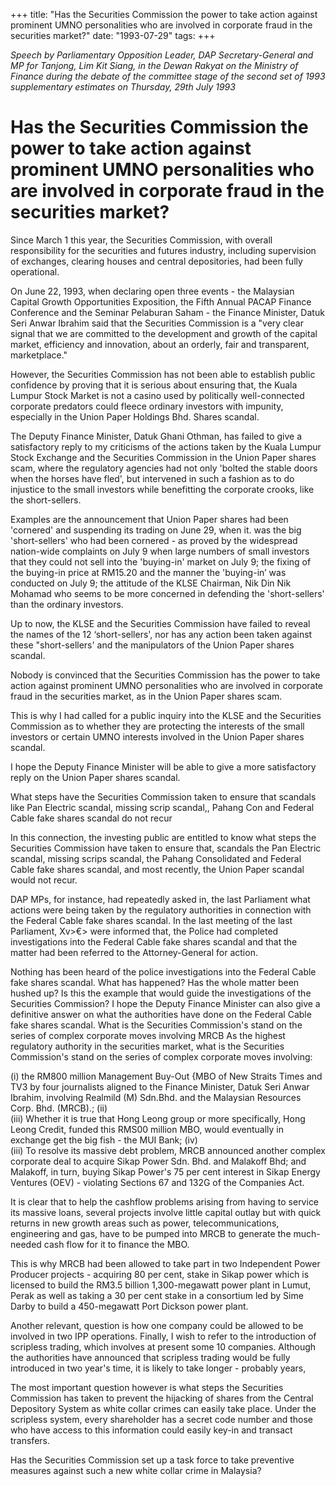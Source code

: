 +++ 
title: "Has the Securities Commission the power to take action against prominent UMNO personalities who are involved in corporate fraud in the securities market?"
date: "1993-07-29"
tags:
+++

_Speech by Parliamentary Opposition Leader, DAP Secretary-General and MP for Tanjong, Lim Kit Siang, in the Dewan Rakyat on the Ministry of Finance during the debate of the committee stage of the second set of 1993 supplementary estimates on Thursday, 29th July 1993_

# Has the Securities Commission the power to take action against prominent UMNO personalities who are involved in corporate fraud in the securities market?

Since March 1 this year, the Securities Commission, with overall responsibility for the securities and futures industry, including supervision of exchanges, clearing houses and central depositories, had been fully operational.</u>

On June 22, 1993, when declaring open three events - the Malaysian Capital Growth Opportunities Exposition, the Fifth Annual PACAP Finance Conference and the Seminar Pelaburan Saham - the Finance Minister, Datuk Seri Anwar Ibrahim said that the Securities Commission is a "very clear signal that we are committed to the development and growth of the capital market, efficiency and innovation, about an orderly, fair and transparent, marketplace."

However, the Securities Commission has not been able to establish public confidence by proving that it is serious about ensuring that, the Kuala Lumpur Stock Market is not a casino used by politically well-connected corporate predators could fleece ordinary investors with impunity, especially in the Union Paper Holdings Bhd. Shares scandal.

The Deputy Finance Minister, Datuk Ghani Othman, has failed to give a satisfactory reply to my criticisms of the actions taken by the Kuala Lumpur Stock Exchange and the Securities Commission in the Union Paper shares scam, where the regulatory agencies had not only 'bolted the stable doors when the horses have fled', but intervened in such a fashion as to do injustice to the small investors while benefitting the corporate crooks, like the short-sellers.

Examples are the announcement that Union Paper shares had been 'cornered' and suspending its trading on June 29, when it. was the big 'short-sellers' who had been cornered - as proved by the widespread nation-wide complaints on July 9 when large numbers of small investors that they could not sell into the 'buying-in' market on July 9; the fixing of the buying-in price at RM15.20 and the manner the 'buying-in’ was conducted on July 9; the attitude of the KLSE Chairman, Nik Din Nik Mohamad who seems to be more concerned in defending the 'short-sellers' than the ordinary investors.

Up to now, the KLSE and the Securities Commission have failed to reveal the names of the 12 ‘short-sellers', nor has any action been taken against these "short-sellers' and the manipulators of the Union Paper shares scandal.

Nobody is convinced that the Securities Commission has the power to take action against prominent UMNO personalities who are involved in corporate fraud in the securities market, as in the Union Paper shares scam.

This is why I had called for a public inquiry into the KLSE and the Securities Commission as to whether they are protecting the interests of the small investors or certain UMNO interests involved in the Union Paper shares scandal.

I hope the Deputy Finance Minister will be able to give a more satisfactory reply on the Union Paper shares scandal.

What steps have the Securities Commission taken to ensure that scandals like Pan Electric scandal, missing scrip scandal,, Pahang Con and Federal Cable fake shares scandal do not recur

In this connection, the investing public are entitled to know what steps the Securities Commission have taken to ensure that, scandals the Pan Electric scandal, missing scrips scandal, the Pahang Consolidated and Federal Cable fake shares scandal, and most recently, the Union Paper scandal would not recur.

DAP MPs, for instance, had repeatedly asked in, the last Parliament what actions were being taken by the regulatory authorities in connection with the Federal Cable fake shares scandal. In the last meeting of the last Parliament, Xv>€> were informed that, the Police had completed investigations into the Federal Cable fake shares scandal and that the matter had been referred to the Attorney-General for action.

Nothing has been heard of the police investigations into the Federal Cable fake shares scandal. What has happened? Has the whole matter been hushed up? Is this the example that would guide the investigations of the Securities Commission? I hope the Deputy Finance Minister can also give a definitive answer on what the authorities have done on the Federal Cable fake shares scandal.
What is the Securities Commission's stand on the series of complex corporate moves involving MRCB
As the highest regulatory authority in the securities market, what is the Securities Commission's stand on the series of complex corporate moves involving:

(i)	the RM800 million Management Buy-Out {MBO of New Straits Times and TV3 by four journalists aligned to the Finance Minister, Datuk Seri Anwar Ibrahim, involving Realmild (M) Sdn.Bhd. and the Malaysian Resources Corp. Bhd. (MRCB).;
(ii)	
(iii)	Whether it is true that Hong Leong group or more specifically, Hong Leong Credit, funded this RMS00 million MBO, would eventually in exchange get the big fish - the MUI Bank;
(iv)	
(iii) To resolve its massive debt problem, MRCB announced another complex corporate deal to acquire Sikap Power Sdn. Bhd. and Malakoff Bhd; and Malakoff, in turn, buying Sikap Power's 75 per cent interest in Sikap Energy Ventures (OEV) - violating Sections 67 and 132G of the Companies Act.

It is clear that to help the cashflow problems arising from having to service its massive loans, several projects involve little capital outlay but with quick returns in new growth areas such as power, telecommunications, engineering and gas, have to be pumped into MRCB to generate the much-needed cash flow for it to finance the MBO.

This is why MRCB had been allowed to take part in two Independent Power Producer projects - acquiring 80 per cent, stake in Sikap power which is licensed to build the RM3.5 billion 1,300-megawatt power plant in Lumut, Perak as well as taking a 30 per cent stake in a consortium led by Sime Darby to build a 450-megawatt Port Dickson power plant.

Another relevant, question is how one company could be allowed to be involved in two IPP operations.
Finally, I wish to refer to the introduction of scripless trading, which involves at present some 10 companies. Although the authorities have announced that scripless trading would be fully introduced in two year's time, it is likely to take longer - probably years,

The most important question however is what steps the Securities Commission has taken to prevent the hijacking of shares from the Central Depository System as white collar crimes can easily take place. Under the scripless system, every shareholder has a secret code number and those who have access to this information could easily key-in and transact transfers.

Has the Securities Commission set up a task force to take preventive measures against such a new white collar crime in Malaysia?
 
